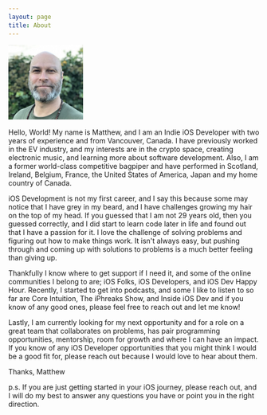 ```yaml
---
layout: page
title: About
---
```


<img src="/images/matt.jpeg" alt="Picture of Matthew" width="150"/>

Hello, World! My name is Matthew, and I am an Indie iOS Developer with two years of experience and from Vancouver, Canada. I have previously worked in the EV industry, and my interests are in the crypto space, creating electronic music, and learning more about software development. Also, I am a former world-class competitive bagpiper and have performed in Scotland, Ireland, Belgium, France, the United States of America, Japan and my home country of Canada.

iOS Development is not my first career, and I say this because some may notice that I have grey in my beard, and I have challenges growing my hair on the top of my head. If you guessed that I am not 29 years old, then you guessed correctly, and I did start to learn code later in life and found out that I have a passion for it. I love the challenge of solving problems and figuring out how to make things work. It isn't always easy, but pushing through and coming up with solutions to problems is a much better feeling than giving up.

Thankfully I know where to get support if I need it, and some of the online communities I belong to are; iOS Folks, iOS Developers, and iOS Dev Happy Hour. Recently, I started to get into podcasts, and some I like to listen to so far are Core Intuition, The iPhreaks Show, and Inside iOS Dev and if you know of any good ones, please feel free to reach out and let me know! 

Lastly, I am currently looking for my next opportunity and for a role on a great team that collaborates on problems, has pair programming opportunities, mentorship, room for growth and where I can have an impact. If you know of any iOS Developer opportunities that you might think I would be a good fit for, please reach out because I would love to hear about them. 

Thanks,
Matthew

p.s. If you are just getting started in your iOS journey, please reach out, and I will do my best to answer any questions you have or point you in the right direction. 